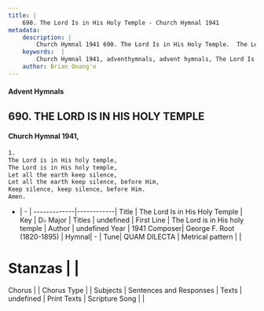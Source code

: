 ```yaml
---
title: |
    690. The Lord Is in His Holy Temple - Church Hymnal 1941
metadata:
    description: |
        Church Hymnal 1941 690. The Lord Is in His Holy Temple.  The Lord is in His holy temple, The Lord is in His holy temple, Let all the earth keep silence, Let all the earth keep silence, before Him, Keep silence, keep silence, before Him.  Amen. 
    keywords:  |
        Church Hymnal 1941, adventhymnals, advent hymnals, The Lord Is in His Holy Temple, The Lord is in His holy temple. 
    author: Brian Onang'o
---
```


#### Advent Hymnals
## 690. THE LORD IS IN HIS HOLY TEMPLE
####  Church Hymnal 1941,

```txt
1.
The Lord is in His holy temple,
The Lord is in His holy temple,
Let all the earth keep silence,
Let all the earth keep silence, before Him,
Keep silence, keep silence, before Him. 
Amen. 

```

- |   -  |
-------------|------------|
Title | The Lord Is in His Holy Temple |
Key | D♭ Major |
Titles | undefined |
First Line | The Lord is in His holy temple |
Author | undefined
Year | 1941
Composer| George F. Root (1820-1895) |
Hymnal|  - |
Tune| QUAM DILECTA |
Metrical pattern | |
# Stanzas |  |
Chorus |  |
Chorus Type |  |
Subjects | Sentences and Responses |
Texts | undefined |
Print Texts | 
Scripture Song |  |
    
